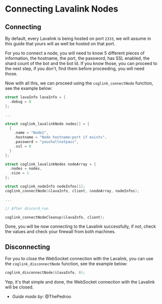 # Connecting Lavalink Nodes

## Connecting

By default, every Lavalink is being hosted on port `2333`, we will assume in this guide that yours will as well be hosted on that port.

For you to connect a node, you will need to know 5 different pieces of information, the hostname, the port, the password, has SSL enabled, the shard count of the bot and the bot Id. If you know those, you can proceed to the next step, if you don't, find them before proceeding, you will need those.

Now with all this, we can proceed using the `coglink_connectNode` function, see the example below:

```c
struct lavaInfo lavaInfo = {
  .debug = 0
};

...

struct coglink_lavalinkNode nodes[] = {
  {
    .name = "Node1",
    .hostname = "Node hostname:port if exists",
    .password = "youshallnotpass",
    .ssl = 0
  }
};

struct coglink_lavalinkNodes nodeArray = {
  .nodes = nodes,
  .size = 1
};

struct coglink_nodeInfo nodeInfos[1];
coglink_connectNode(&lavaInfo, client, &nodeArray, nodeInfos);

...

// After discord_run

coglink_connectNodeCleanup(&lavaInfo, client);
```

Done, you will be now connecting to the Lavalink successfully, if not, check the values and check your firewall from both machines.

## Disconnecting

For you to close the WebSocket connection with the Lavalink, you can use the `coglink_disconnectNode` function, see the example below:

```c
coglink_disconnectNode(&lavaInfo, 0);
```

Yep, it's that simple and done, the WebSocket connection with the Lavalink will be closed.

* *Guide made by*: @ThePedroo

